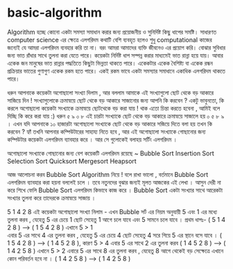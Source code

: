 # basic-algorithm

Algorithm হচ্ছে কোনো একটা সমস্যা সমাধান করার জন্য প্রয়োজনীয় ও সুনির্দিষ্ট কিছু ধাপের সমষ্টি। সাধারণত computer science এর ক্ষেত্রে এলগরিদম কথাটি বেশি ব্যবহৃত হলেও শুধু computational কাজের জন্যেই যে আমরা এলগরিদম ব্যবহার করি তা না। বরং আমরা আমাদের ব্যক্তি জীবনেও এর প্রয়োগ করি। বোঝার সুবিধার জন্য ভাত রাঁধার সাথে তুলনা করা যেতে পারে। কয়েকটা নির্দিষ্ট ধাপ সম্পন্ন করার মাধ্যমেই ভাত রান্না হয়ে যায়। আবার একেক জন মানুষের ভাত রান্নার পদ্ধতিতে কিছুটা ভিন্নতা থাকতে পারে। একেকটার একেক বৈশিষ্ট্য বা একেক রন্ধন প্রক্রিয়ার ভাতের গুণাগুণ একেক রকম হতে পারে। একই রকম ভাবে একটা সমস্যার সমাধানে একাধিক এলগরিদম থাকতে পারে।


ধরুন আপনাকে কয়েকটা অগোছালো সংখ্যা  দিলাম , আর বললাম আমাকে এই সংখ্যাগুলো ছোট থেকে বড়  আকারে সাজিয়ে দিন ! সংখ্যাগুলোকে ক্রমান্বয়ে ছোট থেকে বড় আকারে সাজানোর জন্য আপনি কি করবেন ? একটু ভাবুনতো,  কি করলে অগোছালো কয়েকটা সংখ্যাকে ক্রমান্বয়ে ছোটথেকে বড় করা যায় ! থাক এতো চিন্তা করতে হবেনা , আমিই বলে দিচ্ছি কি করে করা যায় :) 
ধরুন ৫ ৯ ০  ৮ এই চারটা সংখ্যাকে ছোট থেকে বড় আকারে ক্রমান্বয়ে সাজালে হয় ০ ৫ ৮ ৯ । এখন যদি আপনাকে ১০ হাজারটা অগোছালো  সংখ্যাকে ছোট থেকে বড় আকারে সজিয়ে দিতে বলা হয় তখন কি করবেন ?  হ্যাঁ তখনি আপনার কম্পিউটারের সাহায্য নিতে হবে , আর এই অগোছালো সংখ্যাকে গোছানোর জন্য কম্পিউটার কয়েকটা এলগরিদম ব্যাবহার করে  । আর সে গুলোকেই বলাহয় সর্টিং এলগরিদম  । 

অগোছালো সংখ্যাকে গোছানোর জন্য বেশ কয়েকটি এলগরিদম রয়েছে ~ 
Bubble Sort
Insertion Sort
Selection Sort
Quicksort
Mergesort
Heapsort

আজ আলোচনা করব Bubble Sort Algorithm নিয়ে !  বলে রাখা ভালো , বর্তমানে Bubble Sort এলগরিদম ব্যাবহার করা হয়না বললেই চলে । তবে নতুনদের বুঝার জন্যই মূলত আজকের এই লেখা ।  আসুন দেরী না করে  শিখে ফেলি Bubble Sort এলগরিদম কিভাবে কাজ করে । Bubble Sort একটা সংখ্যার সাথে আরেকটা সংখ্যার তুলনা করে তাদেরকে ক্রমান্বয়ে সাজায় । 

5 1 4 2 8  এই কয়েকটা অগোছালো সংখ্যা নিলাম - এখন Bubble সর্ট এর  নিয়ম অনুযায়ী  5 এবং 1 এর মধ্যে তুলনা করব , যেহেতু 5 এর চেয়ে 1 ছোট সেহেতু 1 আগে চলে যাবে এবং 5 সামনে চলে যাবে । 
প্রথম ধাপঃ-    ( 5 1 4 2 8 ) –> ( 1 5 4 2 8 ) এখানে  5 > 1   
                    এবার 5 এর সাথে 4 এর তুলনা করব , যেহেতু 5 এর চেয়ে 4 ছোট সেহেতু 4 সরে গিয়ে 5 এর স্থানে বসে যাবে । 
                    ( 1 5 4 2 8 ) –>  ( 1 4 5 2 8 ), কারণ  5 > 4
                      এবার 5 এর সাথে 2  এর তুলনা করব 
                    ( 1 4 5 2 8 ) –>  ( 1 4 2 5 8 )  এখানে  5 > 2 
                    এবারে 5 এর সাথে 8 এর তুলনা করব , যেহেতু 8 আগে থেকেই বড় সেক্ষেত্রে এখানে কোন পরিবর্তন হবে না । 
                    ( 1 4 2 5 8 ) –> ( 1 4 2 5 8 ) 
